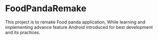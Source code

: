 # FoodPandaRemake
This project is to remake Food panda application, While learning and implementing advance feature Android introduced for best development and its practices.
